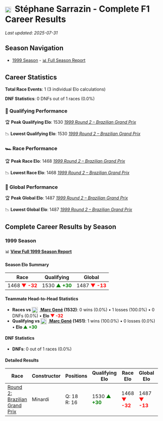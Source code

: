 # <img src="https://upload.wikimedia.org/wikipedia/commons/c/c3/Flag_of_France.svg" alt="France" width="20" height="auto" style="vertical-align: middle; margin-right: 5px;" onerror="this.outerHTML='🇫🇷'; this.style.marginRight='5px';"/> Stéphane Sarrazin - Complete F1 Career Results

*Last updated: 2025-07-31*

## Season Navigation

- [1999 Season](#1999-season) - [📊 Full Season Report](../seasons/1999-season-report)

## Career Statistics

**Total Race Events**: 1 (3 individual Elo calculations)

**DNF Statistics**: 0 DNFs out of 1 races (0.0%)

### 🏁 Qualifying Performance

🏆 **Peak Qualifying Elo**: 1530
   *[1999 Round 2 – Brazilian Grand Prix](../seasons/1999-season-report#round-2-brazilian-grand-prix)*

📉 **Lowest Qualifying Elo**: 1530
   *[1999 Round 2 – Brazilian Grand Prix](../seasons/1999-season-report#round-2-brazilian-grand-prix)*

### 🏎️ Race Performance

🏆 **Peak Race Elo**: 1468
   *[1999 Round 2 – Brazilian Grand Prix](../seasons/1999-season-report#round-2-brazilian-grand-prix)*

📉 **Lowest Race Elo**: 1468
   *[1999 Round 2 – Brazilian Grand Prix](../seasons/1999-season-report#round-2-brazilian-grand-prix)*

### 🌟 Global Performance

🏆 **Peak Global Elo**: 1487
   *[1999 Round 2 – Brazilian Grand Prix](../seasons/1999-season-report#round-2-brazilian-grand-prix)*

📉 **Lowest Global Elo**: 1487
   *[1999 Round 2 – Brazilian Grand Prix](../seasons/1999-season-report#round-2-brazilian-grand-prix)*


## Complete Career Results by Season

### 1999 Season

📊 **[View Full 1999 Season Report](../seasons/1999-season-report)**

#### Season Elo Summary

| Race | Qualifying | Global |
|------|------------|--------|
| 1468 **<span style="color: red;">▼ -32</span>** | 1530 **<span style="color: green;">▲ +30</span>** | 1487 **<span style="color: red;">▼ -13</span>** |

#### Teammate Head-to-Head Statistics

- **Races vs [<img src="https://upload.wikimedia.org/wikipedia/commons/9/9a/Flag_of_Spain.svg" alt="Spain" width="20" height="auto" style="vertical-align: middle; margin-right: 5px;" onerror="this.outerHTML='🇪🇸'; this.style.marginRight='5px';"/> Marc Gené](marc-gen) (1532)**: 0 wins (0.0%) • 1 losses (100.0%) • 0 DNFs (0.0%) • **Elo **<span style="color: red;">▼ -32</span>****
- **Qualifying vs [<img src="https://upload.wikimedia.org/wikipedia/commons/9/9a/Flag_of_Spain.svg" alt="Spain" width="20" height="auto" style="vertical-align: middle; margin-right: 5px;" onerror="this.outerHTML='🇪🇸'; this.style.marginRight='5px';"/> Marc Gené](marc-gen) (1451)**: 1 wins (100.0%) • 0 losses (0.0%) • **Elo <span style="color: green;">▲ +30</span>**


#### DNF Statistics

- **DNFs**: 0 out of 1 races (0.0%)

#### Detailed Results

| Race | Constructor | Positions | Qualifying Elo | Race Elo | Global Elo | Teammate |
|------|-------------|-----------|----------------|----------|------------|----------|
| [Round 2: Brazilian Grand Prix](../seasons/1999-season-report#round-2-brazilian-grand-prix) | Minardi | Q: 18<br/>R: 16 | 1530 **<span style="color: green;">▲ +30</span>** | 1468 **<span style="color: red;">▼ -32</span>** | 1487 **<span style="color: red;">▼ -13</span>** | [<img src="https://upload.wikimedia.org/wikipedia/commons/9/9a/Flag_of_Spain.svg" alt="Spain" width="20" height="auto" style="vertical-align: middle; margin-right: 5px;" onerror="this.outerHTML='🇪🇸'; this.style.marginRight='5px';"/> Marc Gené](marc-gen)<br/>Q: 20<br/>R: 9 |

